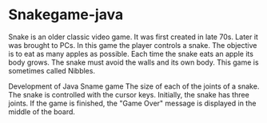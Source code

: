 # Snakegame-java


Snake is an older classic video game. It was first created in late 70s. Later it was brought to PCs. In this game the player controls a snake. 
The objective is to eat as many apples as possible. Each time the snake eats an apple its body grows. The snake must avoid the walls and its own body.
This game is sometimes called Nibbles.

Development of Java Sname game
The size of each of the joints of a snake. The snake is controlled with the cursor keys. 
Initially, the snake has three joints. If the game is finished, the "Game Over" message is displayed in the middle of the board.
